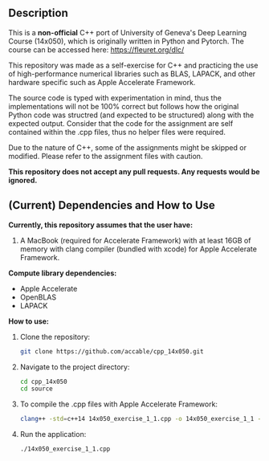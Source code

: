 ## Description

This is a **non-official** C++ port of University of Geneva's Deep Learning Course (14x050), which is originally written in Python and Pytorch. The course can be accessed here: https://fleuret.org/dlc/

This repository was made as a self-exercise for C++ and practicing the use of high-performance numerical libraries such as BLAS, LAPACK, and other hardware specific such as Apple Accelerate Framework.

The source code is typed with experimentation in mind, thus the implementations will not be 100% correct but follows how the original Python code was structred (and expected to be structured) along with the expected output. Consider that the code for the assignment are self contained within the .cpp files, thus no helper files were required.

Due to the nature of C++, some of the assignments might be skipped or modified. Please refer to the assignment files with caution.

**This repository does not accept any pull requests. Any requests would be ignored.**

## (Current) Dependencies and How to Use

**Currently, this repository assumes that the user have:**

1. A MacBook (required for Accelerate Framework) with at least 16GB of memory with clang compiler (bundled with xcode) for Apple Accelerate Framework.

**Compute library dependencies:**

- Apple Accelerate
- OpenBLAS
- LAPACK

**How to use:**

1.  Clone the repository:
    ```bash
    git clone https://github.com/accable/cpp_14x050.git
    ```
2.  Navigate to the project directory:
    ```bash
    cd cpp_14x050
    cd source
    ```
3.  To compile the .cpp files with Apple Accelerate Framework:
    ```bash
    clang++ -std=c++14 14x050_exercise_1_1.cpp -o 14x050_exercise_1_1 -framework Accelerate -DACCELERATE_NEW_LAPACK
    ```
5.  Run the application:
    ```bash
    ./14x050_exercise_1_1.cpp
    ```
